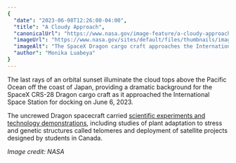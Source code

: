 ```yaml
---
{
  "date": "2023-06-08T12:26:00-04:00",
  "title": "A Cloudy Approach",
  "canonicalUrl": "https://www.nasa.gov/image-feature/a-cloudy-approach",
  "imageUrl": "https://www.nasa.gov/sites/default/files/thumbnails/image/iss069e018147orig.jpg",
  "imageAlt": "The SpaceX Dragon cargo craft approaches the International Space Station for an automated docking less than a day after launching from NASA's Kennedy Space Center in Florida.",
  "author": "Monika Luabeya"
}
---
```


The last rays of an orbital sunset illuminate the cloud tops above the Pacific Ocean off the coast of Japan, providing a dramatic background for the SpaceX CRS-28 Dragon cargo craft as it approached the International Space Station for docking on June 6, 2023.

The uncrewed Dragon spacecraft carried [scientific experiments and technology demonstrations](https://www.nasa.gov/mission_pages/station/research/news/research-flies-to-the-space-station-on-spacex-crs-28), including studies of plant adaptation to stress and genetic structures called telomeres and deployment of satellite projects designed by students in Canada.

_Image credit: NASA_
